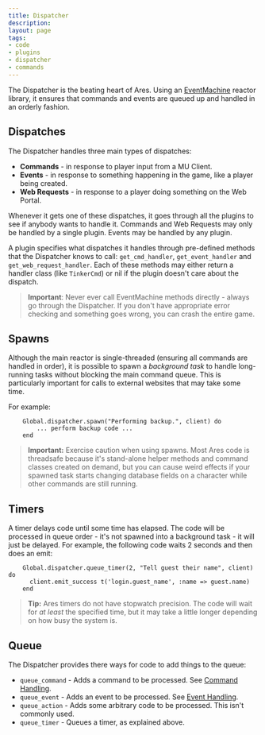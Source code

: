 ```yaml
---
title: Dispatcher
description:
layout: page
tags: 
- code
- plugins
- dispatcher
- commands
---
```


The Dispatcher is the beating heart of Ares.  Using an [EventMachine](https://github.com/eventmachine/eventmachine) reactor library, it ensures that commands and events are queued up and handled in an orderly fashion.

## Dispatches

The Dispatcher handles three main types of dispatches:

* **Commands** - in response to player input from a MU Client.
* **Events** - in response to something happening in the game, like a player being created.
* **Web Requests** - in response to a player doing something on the Web Portal.

Whenever it gets one of these dispatches, it goes through all the plugins to see if anybody wants to handle it.  Commands and Web Requests may only be handled by a single plugin.  Events may be handled by any plugin.

A plugin specifies what dispatches it handles through pre-defined methods that the Dispatcher knows to call:  `get_cmd_handler`, `get_event_handler` and `get_web_request_handler`.   Each of these methods may either return a handler class (like `TinkerCmd`) or nil if the plugin doesn't care about the dispatch.

> **Important**:  Never ever call EventMachine methods directly - always go through the Dispatcher.  If you don't have appropriate error checking and something goes wrong, you can crash the entire game.

## Spawns

Although the main reactor is single-threaded (ensuring all commands are handled in order), it is possible to spawn a _background task_ to handle long-running tasks without blocking the main command queue.  This is particularly important for calls to external websites that may take some time.

For example:

        Global.dispatcher.spawn("Performing backup.", client) do
            ... perform backup code ...
        end

> **Important:** Exercise caution when using spawns.  Most Ares code is threadsafe because it's stand-alone helper methods and command classes created on demand, but you can cause weird effects if your spawned task starts changing database fields on a character while other commands are still running.

## Timers

A timer delays code until some time has elapsed.  The code will be processed in queue order - it's not spawned into a background task - it will just be delayed.  For example, the following code waits 2 seconds and then does an emit:

        Global.dispatcher.queue_timer(2, "Tell guest their name", client) do
          client.emit_success t('login.guest_name', :name => guest.name)
        end

> **Tip:** Ares timers do not have stopwatch precision.  The code will wait for *at least* the specified time, but it may take a little longer depending on how busy the system is.

## Queue

The Dispatcher provides there ways for code to add things to the queue:

* `queue_command` - Adds a command to be processed.  See [Command Handling](/tutorials/code/commands).
* `queue_event` - Adds an event to be processed.  See [Event Handling](/tutorials/code/events).
* `queue_action` - Adds some arbitrary code to be processed.  This isn't commonly used.
* `queue_timer` - Queues a timer, as explained above.
